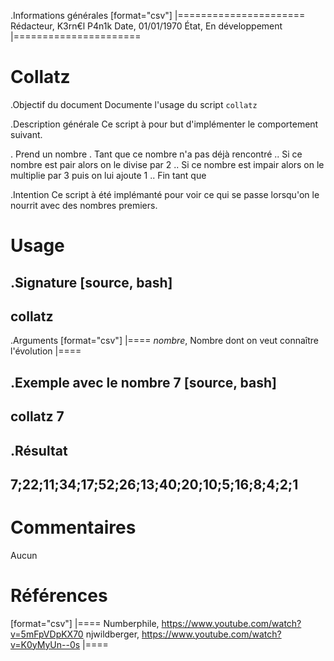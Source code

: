 .Informations générales
[format="csv"]
|======================
Rédacteur, K3rn€l P4n1k
Date, 01/01/1970
État, En développement
|======================

# Collatz

.Objectif du document
Documente l'usage du script `collatz`

.Description générale
Ce script à pour but d'implémenter le comportement suivant.

. Prend un nombre
. Tant que ce nombre n'a pas déjà rencontré
.. Si ce nombre est pair alors on le divise par 2
.. Si ce nombre est impair alors on le multiplie par 3 puis on lui ajoute 1
.. Fin tant que

.Intention
Ce script à été implémanté pour voir ce qui se passe lorsqu'on le nourrit avec des nombres premiers.

# Usage

.Signature
[source, bash]
----
collatz <nombre>
----

.Arguments
[format="csv"]
|====
*nombre*, Nombre dont on veut connaître l'évolution
|====

.Exemple avec le nombre 7
[source, bash]
----
collatz 7
----

.Résultat
----
7;22;11;34;17;52;26;13;40;20;10;5;16;8;4;2;1
----

# Commentaires
Aucun

# Références
[format="csv"]
|====
Numberphile, https://www.youtube.com/watch?v=5mFpVDpKX70
njwildberger, https://www.youtube.com/watch?v=K0yMyUn--0s
|====
